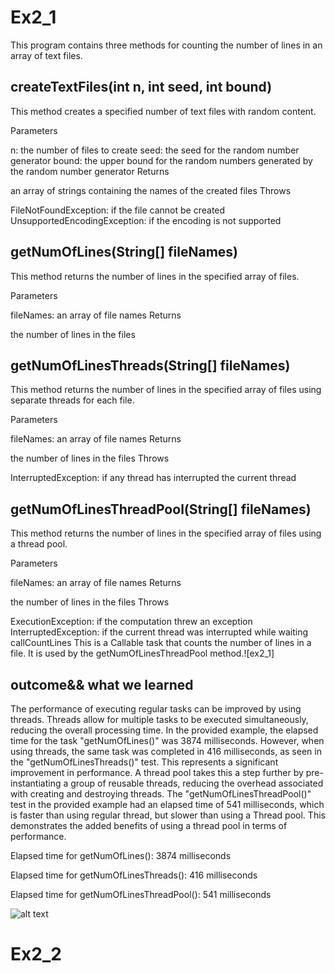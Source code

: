 # Ex2_1
This program contains three methods for counting the number of lines in an array of text files.

## createTextFiles(int n, int seed, int bound)
This method creates a specified number of text files with random content.

Parameters

n: the number of files to create
seed: the seed for the random number generator
bound: the upper bound for the random numbers generated by the random number generator
Returns

an array of strings containing the names of the created files
Throws

FileNotFoundException: if the file cannot be created
UnsupportedEncodingException: if the encoding is not supported
## getNumOfLines(String[] fileNames)
This method returns the number of lines in the specified array of files.

Parameters

fileNames: an array of file names
Returns

the number of lines in the files
## getNumOfLinesThreads(String[] fileNames)
This method returns the number of lines in the specified array of files using separate threads for each file.

Parameters

fileNames: an array of file names
Returns

the number of lines in the files
Throws

InterruptedException: if any thread has interrupted the current thread
## getNumOfLinesThreadPool(String[] fileNames)
This method returns the number of lines in the specified array of files using a thread pool.

Parameters

fileNames: an array of file names
Returns

the number of lines in the files
Throws

ExecutionException: if the computation threw an exception
InterruptedException: if the current thread was interrupted while waiting
callCountLines
This is a Callable task that counts the number of lines in a file. It is used by the getNumOfLinesThreadPool method.![ex2_1]

## outcome&& what we learned
The performance of executing regular tasks can be improved by using threads. Threads allow for multiple tasks to be executed simultaneously, reducing the overall processing time. In the provided example, the elapsed time for the task "getNumOfLines()" was 3874 milliseconds. However, when using threads, the same task was completed in 416 milliseconds, as seen in the "getNumOfLinesThreads()" test. This represents a significant improvement in performance.
A thread pool takes this a step further by pre-instantiating a group of reusable threads, reducing the overhead associated with creating and destroying threads. The "getNumOfLinesThreadPool()" test in the provided example had an elapsed time of 541 milliseconds, which is faster than using regular thread, but slower than using a Thread pool. This demonstrates the added benefits of using a thread pool in terms of performance.

Elapsed time for getNumOfLines(): 3874 milliseconds

Elapsed time for getNumOfLinesThreads(): 416 milliseconds

Elapsed time for getNumOfLinesThreadPool(): 541 milliseconds

![alt text](https://user-images.githubusercontent.com/117913057/212166599-7cc52ec1-0e22-4ee1-903a-831639ed603a.png)


# Ex2_2

